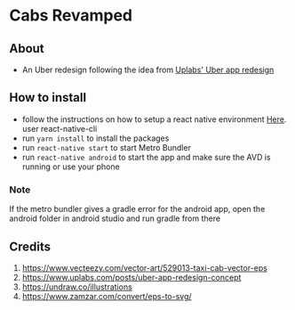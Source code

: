 # Cabs Revamped

## About

- An Uber redesign following the idea from [Uplabs' Uber app redesign](https://www.uplabs.com/posts/uber-app-redesign-concept)

## How to install

- follow the instructions on how to setup a react native environment [Here](http://facebook.github.io/react-native/docs/getting-started). user react-native-cli
- run `yarn install` to install the packages
- run `react-native start` to start Metro Bundler
- run `react-native android` to start the app and make sure the AVD is running or use your phone

### Note

If the metro bundler gives a gradle error for the android app, open the android folder in android studio and run gradle from there

## Credits
1. https://www.vecteezy.com/vector-art/529013-taxi-cab-vector-eps
2. https://www.uplabs.com/posts/uber-app-redesign-concept
3. https://undraw.co/illustrations
4. https://www.zamzar.com/convert/eps-to-svg/
